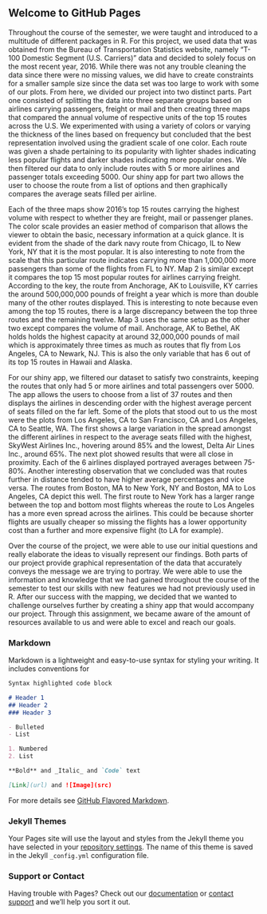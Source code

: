 ## Welcome to GitHub Pages

  Throughout the course of the semester, we were taught and introduced to a multitude of different packages in R. For this project, we used data that was obtained from the Bureau of Transportation Statistics website, namely “T-100 Domestic Segment (U.S. Carriers)” data and decided to solely focus on the most recent year, 2016. While there was not any trouble cleaning the data since there were no missing values, we did have to create constraints for a smaller sample size since the data set was too large to work with some of our plots. From here, we divided our project into two distinct parts. Part one consisted of splitting the data into three separate groups based on airlines carrying passengers, freight or mail and then creating three maps that compared the annual volume of respective units of the top 15 routes across the U.S. We experimented with using a variety of colors or varying the thickness of the lines based on frequency but concluded that the best representation involved using the gradient scale of one color. Each route was given a shade pertaining to its popularity with lighter shades indicating less popular flights and darker shades indicating more popular ones. We then filtered our data to only include routes with 5 or more airlines and passenger totals exceeding 5000. Our shiny app for part two allows the user to choose the route from a list of options and then graphically compares the average seats filled per airline.
  
  Each of the three maps show 2016’s top 15 routes carrying the highest volume with respect to whether they are freight, mail or passenger planes. The color scale provides an easier method of comparison that allows the viewer to obtain the basic, necessary information at a quick glance. It is evident from the shade of the dark navy route from Chicago, IL to New York, NY that it is the most popular. It is also interesting to note from the scale that this particular route indicates carrying more than 1,000,000 more passengers than some of the flights from FL to NY. Map 2 is similar except it compares the top 15 most popular routes for airlines carrying freight. According to the key, the route from Anchorage, AK to Louisville, KY carries the around 500,000,000 pounds of freight a year which is more than double many of the other routes displayed. This is interesting to note because even among the top 15 routes, there is a large discrepancy between the top three routes and the remaining twelve. Map 3 uses the same setup as the other two except compares the volume of mail. Anchorage, AK to Bethel, AK holds holds the highest capacity at around 32,000,000 pounds of mail which is approximately three times as much as routes that fly from Los Angeles, CA to Newark, NJ. This is also the only variable that has 6 out of its top 15 routes in Hawaii and Alaska.
  
  For our shiny app, we filtered our dataset to satisfy two constraints, keeping the routes that only had 5 or more airlines and total passengers over 5000. The app allows the users to choose from a list of 37 routes and then displays the airlines in descending order with the highest average percent of seats filled on the far left. Some of the plots that stood out to us the most were the plots from Los Angeles, CA to San Francisco, CA and Los Angeles, CA to Seattle, WA. The first shows a large variation in the spread amongst the different airlines in respect to the average seats filled with the highest, SkyWest Airlines Inc., hovering around 85% and the lowest, Delta Air Lines Inc., around 65%. The next plot showed results that were all close in proximity. Each of the 6 airlines displayed portrayed averages between 75-80%. Another interesting observation that we concluded was that routes further in distance tended to have higher average percentages and vice versa. The routes from Boston, MA to New York, NY and Boston, MA to Los Angeles, CA depict this well. The first route to New York has a larger range between the top and bottom most flights whereas the route to Los Angeles has a more even spread across the airlines. This could be because shorter flights are usually cheaper so missing the flights has a lower opportunity cost than a further and more expensive flight (to LA for example).
  
  Over the course of the project, we were able to use our initial questions and really elaborate the ideas to visually represent our findings. Both parts of our project provide graphical representation of the data that accurately conveys the message we are trying to portray. We were able to use the information and knowledge that we had gained throughout the course of the semester to test our skills with new  features we had not previously used in R. After our success with the mapping, we decided that we wanted to challenge ourselves further by creating a shiny app that would accompany our project. Through this assignment, we became aware of the amount of resources available to us and were able to excel and reach our goals.  

### Markdown

Markdown is a lightweight and easy-to-use syntax for styling your writing. It includes conventions for

```markdown
Syntax highlighted code block

# Header 1
## Header 2
### Header 3

- Bulleted
- List

1. Numbered
2. List

**Bold** and _Italic_ and `Code` text

[Link](url) and ![Image](src)
```

For more details see [GitHub Flavored Markdown](https://guides.github.com/features/mastering-markdown/).

### Jekyll Themes

Your Pages site will use the layout and styles from the Jekyll theme you have selected in your [repository settings](https://github.com/WHF0530/Flight-Routes-Analysis/settings). The name of this theme is saved in the Jekyll `_config.yml` configuration file.

### Support or Contact

Having trouble with Pages? Check out our [documentation](https://help.github.com/categories/github-pages-basics/) or [contact support](https://github.com/contact) and we’ll help you sort it out.
